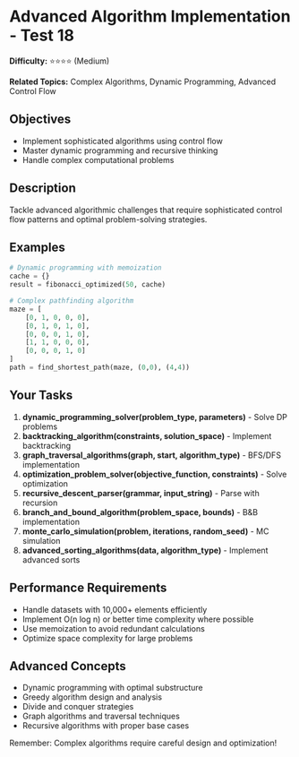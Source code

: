 # Advanced Algorithm Implementation - Test 18

**Difficulty:** ⭐⭐⭐⭐ (Medium)

**Related Topics:** Complex Algorithms, Dynamic Programming, Advanced Control Flow

## Objectives

- Implement sophisticated algorithms using control flow
- Master dynamic programming and recursive thinking
- Handle complex computational problems

## Description

Tackle advanced algorithmic challenges that require sophisticated control flow patterns and optimal problem-solving strategies.

## Examples

```python
# Dynamic programming with memoization
cache = {}
result = fibonacci_optimized(50, cache)

# Complex pathfinding algorithm
maze = [
    [0, 1, 0, 0, 0],
    [0, 1, 0, 1, 0],
    [0, 0, 0, 1, 0],
    [1, 1, 0, 0, 0],
    [0, 0, 0, 1, 0]
]
path = find_shortest_path(maze, (0,0), (4,4))
```

## Your Tasks

1. **dynamic_programming_solver(problem_type, parameters)** - Solve DP problems
2. **backtracking_algorithm(constraints, solution_space)** - Implement backtracking
3. **graph_traversal_algorithms(graph, start, algorithm_type)** - BFS/DFS implementation
4. **optimization_problem_solver(objective_function, constraints)** - Solve optimization
5. **recursive_descent_parser(grammar, input_string)** - Parse with recursion
6. **branch_and_bound_algorithm(problem_space, bounds)** - B&B implementation
7. **monte_carlo_simulation(problem, iterations, random_seed)** - MC simulation
8. **advanced_sorting_algorithms(data, algorithm_type)** - Implement advanced sorts

## Performance Requirements

- Handle datasets with 10,000+ elements efficiently
- Implement O(n log n) or better time complexity where possible
- Use memoization to avoid redundant calculations
- Optimize space complexity for large problems

## Advanced Concepts

- Dynamic programming with optimal substructure
- Greedy algorithm design and analysis
- Divide and conquer strategies
- Graph algorithms and traversal techniques
- Recursive algorithms with proper base cases

Remember: Complex algorithms require careful design and optimization!
